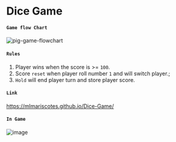 # Dice Game

#### `Game flow Chart`
![pig-game-flowchart](https://user-images.githubusercontent.com/99033220/170499655-270038bd-1098-47f5-88e3-6cb266f85aae.png)

#### `Rules`
1. Player wins when the score is  >= `100`.
2. Score `reset` when player roll number `1` and will switch player.;
3. `Hold` will end player turn and store player score.

#### `Link`
https://mlmariscotes.github.io/Dice-Game/

#### `In Game`
![image](https://user-images.githubusercontent.com/99033220/170617633-31d29a8d-5224-485b-a6db-c69f4133d5bc.png)

